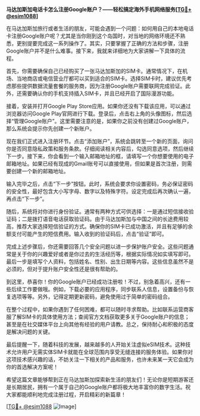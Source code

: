 **马达加斯加电话卡怎么注册Google账户？——轻松搞定海外手机网络服务[[TG💪+ @esim1088](https://t.me/s/esim1088)]**

在马达加斯加旅行或者生活的朋友，可能会遇到一个问题：如何用自己的本地电话卡注册Google账户呢？尤其是当你刚到这个岛国时，对当地的网络环境还不熟悉，更别提要完成这一系列操作了。其实，只要掌握了正确的方法和步骤，注册Google账户并不是什么难事。接下来，我就来详细地为大家讲解一下具体的流程。

首先，你需要确保自己已经购买了一张马达加斯加的SIM卡。通常情况下，在机场、当地商店或电信营业厅都可以买到适合的SIM卡。选择SIM卡时，建议优先考虑那些提供数据流量套餐的服务商，因为注册Google账户需要联网完成验证。此外，还需要确认你的手机支持插入SIM卡，并且已经开启了国际漫游功能。

接着，安装并打开Google Play Store应用。如果你还没有下载该应用，可以通过浏览器访问Google Play官网进行下载。登录后，点击右上角的头像图标，然后选择“管理Google账户”。这里需要注意的是，如果你之前没有创建过Google账户，那么系统会提示你先创建一个新账户。

现在我们正式进入注册环节。点击“添加账户”，系统会跳转至一个新的页面，询问你是否同意隐私政策和服务条款。仔细阅读相关内容后，勾选同意选项，然后继续下一步。接下来，你会看到一个输入邮箱地址的框，请填写一个你想要使用的电子邮箱地址。如果已经有现成的Gmail账号可以直接使用，但如果是首次注册，则需要创建一个新的邮箱地址。

输入完毕之后，点击“下一步”按钮。此时，系统会要求你设置密码，务必保证密码的安全性，最好包含大小写字母、数字以及特殊字符。设定完成后再次确认一遍，再点击“下一步”。

随后，系统将对你进行身份验证。通常有两种方式可供选择：一是通过短信接收验证码；二是拨打语音电话获取验证码。由于马达加斯加与中国之间的长途费用较高，推荐大家选择短信验证的方式。确保你的SIM卡已成功激活，并且有足够的余额支付可能产生的短信费用。输入收到的验证码后，点击“验证”即可。

完成上述步骤后，你还需要回答几个安全问题以进一步保护账户安全。这些问题通常是关于你的兴趣爱好或者是你过去的生活经历等，根据实际情况如实填写即可。最后一步是填写个人资料，包括姓名、性别、出生日期等内容。这些信息虽然不是必须的，但对于提升账户安全性还是很有帮助的。

到这里，恭喜你！你的Google账户已经成功注册啦！不过，别急着高兴，还有一些后续工作要做哦。例如，下载必要的应用程序，同步联系人信息，设置备份与恢复选项等等。另外，记得定期更新密码，避免使用过于简单的密码组合。

在整个过程中，如果你遇到了任何困难，都可以随时寻求帮助。比如联系运营商客服了解SIM卡的具体使用方法；查阅官方文档获取更多关于Google账户的信息；甚至是在社交媒体平台上向其他有经验的用户请教。总之，保持耐心和积极的态度是解决问题的关键。

最后提醒一下，随着科技的发展，越来越多的人开始关注虚拟eSIM技术。这种技术允许用户无需实体SIM卡就能在全球范围内享受无缝连接的服务体验。如果你对这项技术感兴趣的话，不妨关注一下相关的产品和服务，也许未来某一天它会成为你的首选解决方案呢！

希望这篇文章能够帮到正在马达加斯加探索新生活的朋友们！无论你是短期游客还是长期居民，拥有一个属于自己的Google账户都将极大地丰富你的数字生活。祝大家都能顺利地完成注册过程，开启精彩的新篇章！

[[TG💪+ @esim1088](https://t.me/s/esim1088) ![Image](https://i.postimg.cc/4NQfJmqS/Snipaste-2025-05-13-00-14-12.png)]
